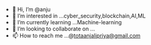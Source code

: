 - 👋 Hi, I’m @anju
- 👀 I’m interested in ...cyber_security,blockchain,AI,ML
- 🌱 I’m currently learning ...Machine-learning
- 💞️ I’m looking to collaborate on ...
- 📫 How to reach me ...@totaanjalipriya@gmail.com

<!---
Ammu010/Ammu010 is a ✨ special ✨ repository because its `README.md` (this file) appears on your GitHub profile.
You can click the Preview link to take a look at your changes.
--->
